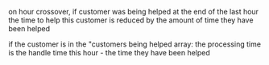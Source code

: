 on hour crossover, 
if customer was being helped at the end of the last hour
    the time to help this customer is reduced by the amount of time they have been helped

if the customer is in the "customers being helped array:
    the processing time is the handle time this hour - the time they have been helped


